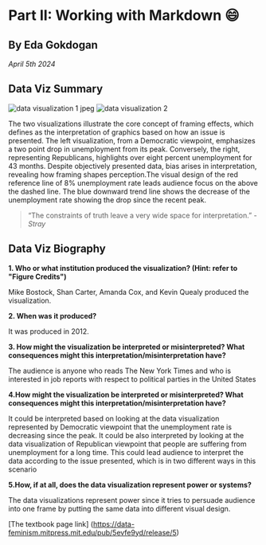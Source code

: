 
# Part II: Working with Markdown :smile:
## By Eda Gokdogan
*April 5th 2024*
## Data Viz Summary 
![data visualization 1  jpeg](https://github.com/edagokdogan/Working-with-Markdown-repord.md/assets/165616757/8a8eb04f-f52c-4bf4-9a9e-50f2d2e98d00)
![data visualization 2 ](https://github.com/edagokdogan/Working-with-Markdown-repord.md/assets/165616757/7fa645a1-44f1-4025-8a3a-434d14626421)

The two visualizations illustrate the core concept of framing effects, which defines as  the interpretation of graphics based on how an issue is presented. The left visualization, from a Democratic viewpoint, emphasizes a two point drop in unemployment from its peak. Conversely, the right, representing Republicans, highlights over eight percent unemployment for 43 months. Despite objectively presented data, bias arises in interpretation, revealing how framing shapes perception.The visual design of the red reference line of 8% unemployment rate leads audience focus on the above the dashed line. The blue downward trend line shows the decrease of the unemployment rate showing the drop since the recent peak. 
> “The constraints of truth leave a very wide space for interpretation.”  - _Stray_
## Data Viz Biography 
**1. Who or what institution produced the visualization? (Hint: refer to "Figure Credits")**

Mike Bostock, Shan Carter, Amanda Cox, and Kevin Quealy produced the visualization.

**2. When was it produced?**

It was produced in 2012.

**3. How might the visualization be interpreted or misinterpreted? What consequences might this interpretation/misinterpretation have?**

The audience is anyone who reads The New York Times and who is interested in job reports with respect to political parties in the United States

**4.How might the visualization be interpreted or misinterpreted? What consequences might this interpretation/misinterpretation have?**

It could be interpreted based on looking at the data visualization represented by Democratic viewpoint that the unemployment rate is decreasing since the peak. It could be also interpreted by looking at the data visualization of Republican viewpoint that people are suffering from unemployment for a long time. This could lead audience to interpret the data according to the issue presented, which is in two different ways in this scenario

**5.How, if at all, does the data visualization represent power or systems?**

The data visualizations represent power since it tries to persuade audience into one frame by putting the same data into different visual design. 

[The textbook page link] (https://data-feminism.mitpress.mit.edu/pub/5evfe9yd/release/5)

